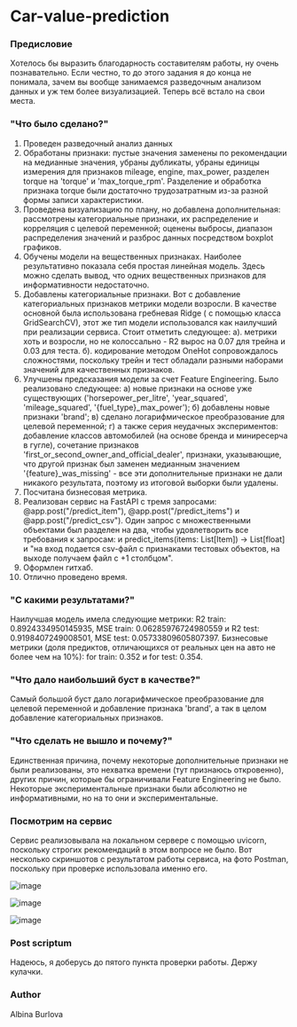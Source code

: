 # Car-value-prediction

### Предисловие

Хотелось бы выразить благодарность составителям работы, ну очень познавательно. Если честно, то до этого задания я до конца не понимала, зачем вы вообще занимаемся разведочным анализом данных и уж тем более визуализацией. Теперь всё встало на свои места. 

### "Что было сделано?"

1. Проведен разведочный анализ данных
2. Обработаны признаки: пустые значения заменены по рекомендации на медианные значения, убраны дубликаты, убраны единицы измерения для признаков mileage, engine, max_power, разделен torque на 'torque' и 'max_torque_rpm'. Разделение и обработка признака torque были достаточно трудозатратным из-за разной формы записи характеристики.
3. Проведена визуализацию по плану, но добавлена дополнительная: рассмотрены категориальные признаки, их распределение и корреляция с целевой переменной; оценены выбросы, диапазон распределения значений и разброс данных посредством boxplot графиков.
4. Обучены модели на вещественных признаках. Наиболее результативно показала себя простая линейная модель. Здесь можно сделать вывод, что одних вещественных признаков для информативности недостаточно.
5. Добавлены категориальные признаки. Вот с добавление категориальных признаков метрики модели возросли. В качестве основной была использована гребневая Ridge ( с помощью класса GridSearchCV), этот же тип модели использовался как наилучший при реализации сервиса. Стоит отметить следующее: а). метрики хоть и возросли, но не колоссально - R2 вырос на 0.07 для трейна и 0.03 для теста. б). кодирование методом OneHot сопровождалось сложностями, поскольку трейн и тест обладали разными наборами значений для качественных признаков.
6. Улучшены предсказания модели за счет Feature Engineering. Было реализовано следующее: а) новые признаки на основе уже существующих ('horsepower_per_litre', 'year_squared', 'mileage_squared', '{fuel_type}_max_power'); б) добавлены новые признаки 'brand'; в) сделано логарифмическое преобразование для целевой переменной; г) а также серия неудачных экспериментов: добавление классов автомобилей (на основе бренда и миниресерча в гугле), сочетание признаков 'first_or_second_owner_and_official_dealer', признаки, указывающие, что другой признак был заменен медианным значением '{feature}_was_missing' - все эти дополнительные признаки не дали никакого результата, поэтому из итоговой выборки были удалены.
7. Посчитана бизнесовая метрика.
8. Реализован сервис на FastAPI с тремя запросами: @app.post("/predict_item"), @app.post("/predict_items") и @app.post("/predict_csv"). Один запрос с множественными объектами был разделен на два, чтобы удовлетворить все требования к запросам: и predict_items(items: List[Item]) -> List[float] и "на вход подается csv-файл с признаками тестовых объектов, на выходе получаем файл с +1 столбцом". 
9. Оформлен гитхаб.
10. Отлично проведено время.
    
### "С какими результатами?"

Наилучшая модель имела следующие метрики: R2 train: 0.8924334950145935, MSE train: 0.06285976724980559 и R2 test: 0.9198407249008501, MSE test: 0.05733809605807397. 
Бизнесовые метрики (доля предиктов, отличающихся от реальных цен на авто не более чем на 10%): for train: 0.352 и for test: 0.354.

### "Что дало наибольший буст в качестве?"

Самый большой буст дало логарифмическое преобразование для целевой переменной и добавление признака 'brand', а так в целом добавление категориальных признаков.

### "Что сделать не вышло и почему?"

Единственная причина, почему некоторые дополнительные признаки не были реализованы, это нехватка времени (тут признаюсь откровенно), других причин, которые бы ограничивали Feature Engineering не было. Некоторые экспериментальные признаки были абсолютно не информативными, но на то они и экспериментальные. 

### Посмотрим на сервис

Сервис реализовывала на локальном сервере с помощью uvicorn, поскольку строгих рекомендаций в этом вопросе не было. Вот несколько скриншотов с результатом работы сервиса, на фото Postman, поскольку при проверке использовала именно его. 

![image](https://github.com/AlbinaBurlova/Car-value-prediction/assets/117646051/2391d55a-37a2-4809-94fb-e19514f9ea08)

![image](https://github.com/AlbinaBurlova/Car-value-prediction/assets/117646051/aefb1388-5135-4251-b312-c3bd20b726d8)

![image](https://github.com/AlbinaBurlova/Car-value-prediction/assets/117646051/fed18541-f64a-47c3-82cf-e7380a86620f)

### Post scriptum

Надеюсь, я доберусь до пятого пункта проверки работы. Держу кулачки.

### Author

Albina Burlova

